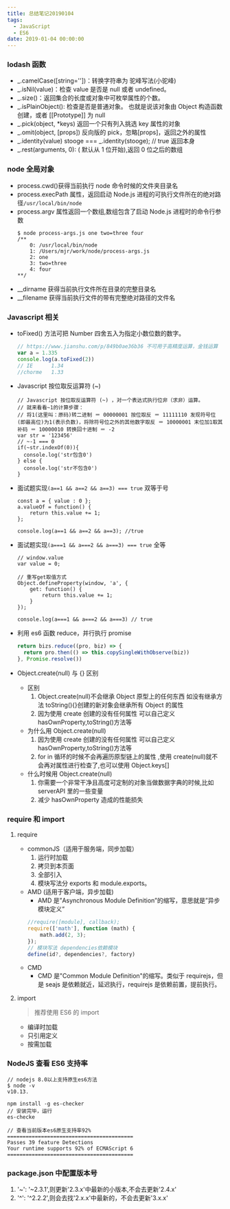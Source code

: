 ```yaml
---
title: 总结笔记20190104
tags:
  - JavaScript
  - ES6
date: 2019-01-04 00:00:00
---
```


### lodash 函数

- \_.camelCase([string=''])：转换字符串为 驼峰写法(小驼峰)
- \_.isNil(value)：检查 value 是否是 null 或者 undefined。
- \_.size()：返回集合的长度或对象中可枚举属性的个数。
- \_.isPlainObject(): 检查是否是普通对象。 也就是说该对象由 Object 构造函数创建，或者 [[Prototype]] 为 null
- \_.pick(object, \*keys) 返回一个只有列入挑选 key 属性的对象
- \_.omit(object, [props]) 反向版的 pick，忽略[props]，返回之外的属性
- _.identity(value) stooge === _.identity(stooge); // true 返回本身
- \_.rest(arguments, 0): ( 默认从 1 位开始),返回 0 位之后的数组

### node 全局对象

- process.cwd()获得当前执行 node 命令时候的文件夹目录名
- process.execPath 属性，返回启动 Node.js 进程的可执行文件所在的绝对路径`/usr/local/bin/node`
- process.argv 属性返回一个数组,数组包含了启动 Node.js 进程时的命令行参数
  ```
  $ node process-args.js one two=three four
  /**
      0: /usr/local/bin/node
      1: /Users/mjr/work/node/process-args.js
      2: one
      3: two=three
      4: four
  **/
  ```
- \_\_dirname 获得当前执行文件所在目录的完整目录名
- \_\_filename 获得当前执行文件的带有完整绝对路径的文件名

### Javascript 相关

- toFixed() 方法可把 Number 四舍五入为指定小数位数的数字。
  ```js
  // https://www.jianshu.com/p/849b0ae36b36 不可用于高精度运算，金钱运算
  var a = 1.335
  console.log(a.toFixed(2))
  // IE      1.34
  //chorme   1.33
  ```
- Javascript 按位取反运算符 (~)
  ```
  // Javascript 按位取反运算符 (~) ，对一个表达式执行位非（求非）运算。
  // 就来看看~1的计算步骤：
  // 将1(这里叫：原码)转二进制 ＝ 00000001 按位取反 ＝ 11111110 发现符号位(即最高位)为1(表示负数)，将除符号位之外的其他数字取反 ＝ 10000001 末位加1取其补码 ＝ 10000010 转换回十进制 ＝ -2
  var str = '123456'
  // ~-1 === 0
  if(~str.indexOf(0)){
    console.log('str包含0')
  } else {
    console.log('str不包含0')
  }
  ```
- 面试题实现`(a==1 && a==2 && a==3) === true` 双等于号

  ```
  const a = { value : 0 };
  a.valueOf = function() {
      return this.value += 1;
  };

  console.log(a==1 && a==2 && a==3); //true
  ```

- 面试题实现`(a===1 && a===2 && a===3) === true` 全等

  ```
  // window.value
  var value = 0;

  // 重写get取值方式
  Object.defineProperty(window, 'a', {
      get: function() {
          return this.value += 1;
      }
  });

  console.log(a===1 && a===2 && a===3) // true
  ```

- 利用 es6 函数 reduce，并行执行 promise
  ```js
  return bizs.reduce((pro, biz) => {
    return pro.then(() => this.copySingleWithObserve(biz))
  }, Promise.resolve())
  ```
- Object.create(null) 与 {} 区别
  - 区别
    1. Object.create(null)不会继承 Object 原型上的任何东西 如没有继承方法 toString(){}创建的新对象会继承所有 Object 的属性
    2. 因为使用 create 创建的没有任何属性 可以自己定义 hasOwnProperty,toString()方法等
  - 为什么用 Object.create(null)
    1. 因为使用 create 创建的没有任何属性 可以自己定义 hasOwnProperty,toString()方法等
    2. for in 循环的时候不会再遍历原型链上的属性 ,使用 create(null)就不会再对属性进行检查了,也可以使用 Object.keys[]
  - 什么时候用 Object.create(null)
    1. 你需要一个非常干净且高度可定制的对象当做数据字典的时候,比如 serverAPI 里的一些变量
    2. 减少 hasOwnProperty 造成的性能损失

### require 和 import

1. require
   - commonJS（适用于服务端，同步加载）
     1. 运行时加载
     2. 拷贝到本页面
     3. 全部引入
     4. 模块写法分 exports 和 module.exports。
   - AMD (适用于客户端，异步加载)
     - AMD 是”Asynchronous Module Definition”的缩写，意思就是”异步模块定义”
     ```js
     //require([module], callback);
     require(['math'], function (math) {
         math.add(2, 3);
     });
     // 模块写法 dependencies依赖模块
     define(id?, dependencies?, factory)
     ```
   - CMD
     - CMD 是"Common Module Definition"的缩写。类似于 requirejs，但是 seajs 是依赖就近，延迟执行，requirejs 是依赖前置，提前执行。
2. import

   > 推荐使用 ES6 的 import

   - 编译时加载
   - 只引用定义
   - 按需加载

### NodeJS 查看 ES6 支持率

```
// nodejs 8.0以上支持原生es6方法
$ node -v
v10.13.

npm install -g es-checker
// 安装完毕，运行
es-checke

// 查看当前版本es6原生支持率92%
=========================================
Passes 39 feature Detections
Your runtime supports 92% of ECMAScript 6
=========================================
```

### package.json 中配置版本号

1. '~': '~2.3.1',则更新'2.3.x'中最新的小版本,不会去更新'2.4.x'
2. '^': '^2.2.2',则会去找'2.x.x'中最新的，不会去更新'3.x.x'

